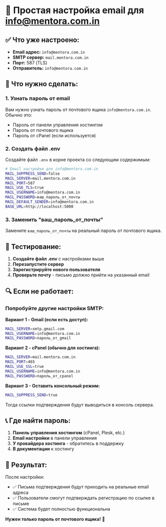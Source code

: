 # 📧 Простая настройка email для info@mentora.com.in

## ✅ Что уже настроено:

- **Email адрес:** `info@mentora.com.in` 
- **SMTP сервер:** `mail.mentora.com.in`
- **Порт:** 587 (TLS)
- **Отправитель:** `info@mentora.com.in`

## 🔑 Что нужно сделать:

### 1. Узнать пароль от email
Вам нужно узнать пароль от почтового ящика `info@mentora.com.in`. Обычно это:
- Пароль от панели управления хостингом
- Пароль от почтового ящика
- Пароль от cPanel (если используется)

### 2. Создать файл .env
Создайте файл `.env` в корне проекта со следующим содержимым:

```bash
# Email настройки для info@mentora.com.in
MAIL_SUPPRESS_SEND=false
MAIL_SERVER=mail.mentora.com.in
MAIL_PORT=587
MAIL_USE_TLS=true
MAIL_USERNAME=info@mentora.com.in
MAIL_PASSWORD=ваш_пароль_от_почты
MAIL_DEFAULT_SENDER=info@mentora.com.in
BASE_URL=http://localhost:5000
```

### 3. Заменить "ваш_пароль_от_почты"
Замените `ваш_пароль_от_почты` на реальный пароль от почтового ящика.

## 🧪 Тестирование:

1. **Создайте файл .env** с настройками выше
2. **Перезапустите сервер**
3. **Зарегистрируйте нового пользователя**
4. **Проверьте почту** - письмо должно прийти на указанный email

## 🔍 Если не работает:

### Попробуйте другие настройки SMTP:

**Вариант 1 - Gmail (если есть доступ):**
```bash
MAIL_SERVER=smtp.gmail.com
MAIL_USERNAME=info@mentora.com.in
MAIL_PASSWORD=пароль_от_gmail
```

**Вариант 2 - cPanel (обычно для хостинга):**
```bash
MAIL_SERVER=mail.mentora.com.in
MAIL_PORT=465
MAIL_USE_SSL=true
MAIL_USERNAME=info@mentora.com.in
MAIL_PASSWORD=пароль_от_cpanel
```

**Вариант 3 - Оставить консольный режим:**
```bash
MAIL_SUPPRESS_SEND=true
```
Тогда ссылки подтверждения будут выводиться в консоль сервера.

## 📞 Где найти пароль:

1. **Панель управления хостингом** (cPanel, Plesk, etc.)
2. **Email настройки** в панели управления
3. **У провайдера хостинга** - обратитесь в поддержку
4. **В документации** к хостингу

## 🎯 Результат:

После настройки:
- ✅ Письма подтверждения будут приходить на реальные email адреса
- ✅ Пользователи смогут подтверждать регистрацию по ссылке в письме
- ✅ Система будет полностью функциональна

**Нужен только пароль от почтового ящика!** 🔑





